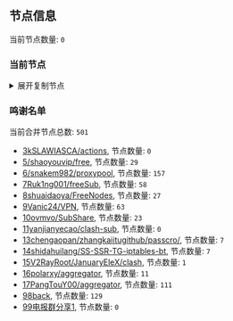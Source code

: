 
## 节点信息
当前节点数量: `0`
### 当前节点
<details>
  <summary>展开复制节点</summary>

    

</details>

### 鸣谢名单
当前合并节点总数: `501`
- [3kSLAWIASCA/actions](https://github.com/kSLAWIASCA/actions), 节点数量: `0`
- [5/shaoyouvip/free](https://github.com/shaoyouvip/free), 节点数量: `29`
- [6/snakem982/proxypool](https://github.com/snakem982/proxypool), 节点数量: `157`
- [7Ruk1ng001/freeSub](https://github.com/Ruk1ng001/freeSub), 节点数量: `58`
- [8shuaidaoya/FreeNodes](https://github.com/shuaidaoya/FreeNodes), 节点数量: `27`
- [9Vanic24/VPN](https://github.com/Vanic24/VPN), 节点数量: `63`
- [10ovmvo/SubShare](https://github.com/ovmvo/SubShare), 节点数量: `23`
- [11yanjianyecao/clash-sub](https://github.com/yanjianyecao/clash-sub), 节点数量: `0`
- [13chengaopan/zhangkaiitugithub/passcro/](https://github.com/zhangkaiitugithub/passcro/), 节点数量: `7`
- [14shidahuilang/SS-SSR-TG-iptables-bt](https://github.com/shidahuilang/SS-SSR-TG-iptables-bt), 节点数量: `7`
- [15V2RayRoot/JanuaryEleX/clash](https://github.com/JanuaryEleX/clash), 节点数量: `1`
- [16polarxy/aggregator](https://github.com/polarxy/aggregator), 节点数量: `11`
- [17PangTouY00/aggregator](https://github.com/xnic888/aggregator), 节点数量: `111`
- [98back](https://github.com/firefoxmmx2/v2rayshare_subcription), 节点数量: `129`
- [99电报群分享1](https://github.com/cdddbc/getAirport), 节点数量: `0`


